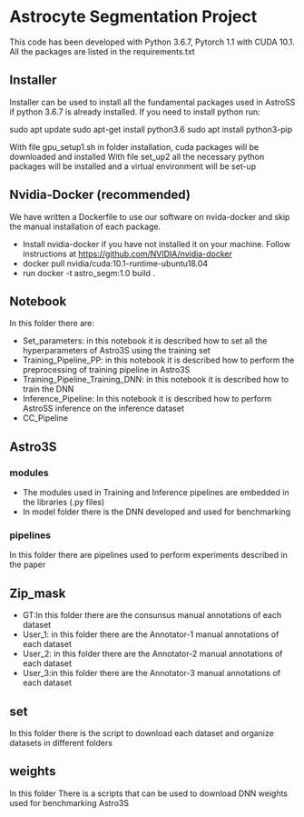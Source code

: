 # Astrocyte Segmentation Project

This code has been developed with Python 3.6.7, Pytorch 1.1 with CUDA 10.1. All the packages are listed in the requirements.txt


## Installer
Installer can be used to install all the fundamental packages used in AstroSS if python 3.6.7 is already installed. If you need to
install python run:

sudo apt update
sudo apt-get install python3.6
sudo apt install python3-pip

With file gpu_setup1.sh in folder installation, cuda packages will be downloaded and installed
With file set_up2 all the necessary python packages will be installed and a virtual environment will be set-up

## Nvidia-Docker (recommended) 
We have written a Dockerfile to use our software on nvida-docker and skip the manual installation of each package. 
- Install nvidia-docker if you have not installed it on your machine. Follow instructions at https://github.com/NVIDIA/nvidia-docker
- docker pull nvidia/cuda:10.1-runtime-ubuntu18.04
- run docker -t astro_segm:1.0 build . 

## Notebook

In this folder there are:

- Set_parameters: in this notebook it is described how to set all the hyperparameters of Astro3S using the training set 
- Training_Pipeline_PP: in this notebook it is described how to perform the preprocessing of training pipeline in Astro3S
- Training_Pipeline_Training_DNN: in this notebook it is described how to train the DNN
- Inference_Pipeline: In this notebook it is described how to perform AstroSS inference on the inference dataset
- CC_Pipeline


## Astro3S

### modules

- The modules used in Training and Inference pipelines are embedded in the libraries (.py files) 
- In model folder there is the DNN developed and used for benchmarking

### pipelines
In this folder there are pipelines used to perform experiments described in the paper 

## Zip_mask

- GT:In this folder there are the consunsus manual annotations of each dataset
- User_1: in this folder there are the Annotator-1 manual annotations of each dataset
- User_2: in this folder there are the Annotator-2 manual annotations of each dataset
- User_3:in this folder there are the Annotator-3 manual annotations of each dataset

## set 
In this folder there is the script to download each dataset and organize datasets in different folders

## weights
In this folder There is a scripts that can be used to download DNN weights used for benchmarking Astro3S
